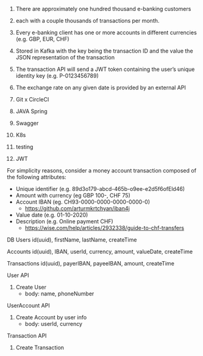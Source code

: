 1. There are approximately one hundred thousand e-banking customers
2. each with a couple thousands of transactions per month.
3. Every e-banking client has one or more accounts in different currencies (e.g. GBP, EUR, CHF)
4. Stored in Kafka with the key being the transaction ID and the value the JSON representation of the transaction
5. The transaction API will send a JWT token containing the user’s unique identity key (e.g. P-0123456789)
6. The exchange rate on any given date is provided by an external API

1. Git x CircleCI
2. JAVA Spring
3. Swagger
4. K8s
5. testing
6. JWT

For simplicity reasons, consider a money account transaction composed of the following attributes:
- Unique identifier (e.g. 89d3o179-abcd-465b-o9ee-e2d5f6ofEld46)
- Amount with currency (eg GBP 100-, CHF 75)
- Account IBAN (eg. CH93-0000-0000-0000-0000-0)
    - https://github.com/arturmkrtchyan/iban4j
- Value date (e.g. 01-10-2020)
- Description (e.g. Online payment CHF)
    - https://wise.com/help/articles/2932338/guide-to-chf-transfers


DB
Users 
id(uuid), firstName, lastName, createTime

Accounts
id(uuid), IBAN, userId, currency, amount, valueDate, createTime

Transactions
id(uuid), payerIBAN, payeeIBAN, amount, createTime

User API
1. Create User 
    - body: name, phoneNumber

UserAccount API
1. Create Account by user info
    - body: userId, currency

Transaction API
1. Create Transaction